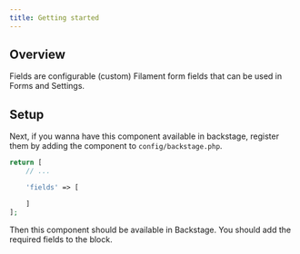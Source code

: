 ```yaml
---
title: Getting started
---
```


## Overview

Fields are configurable (custom) Filament form fields that can be used in Forms and Settings.

## Setup

Next, if you wanna have this component available in backstage, register them by adding the component to `config/backstage.php`.

```php
return [
    // ...

    'fields' => [

    ]
];
```

Then this component should be available in Backstage. You should add the required fields to the block.
